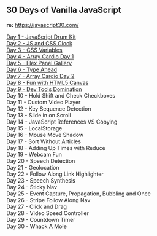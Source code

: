 ## 30 Days of Vanilla JavaScript

**re:** https://javascript30.com/<br />

[Day 1 - JavaScript Drum Kit](http://wattmalsh.com/30/1)<br />
[Day 2 - JS and CSS Clock](http://wattmalsh.com/30/2)<br />
[Day 3 - CSS Variables](http://wattmalsh.com/30/3)<br />
[Day 4 - Array Cardio Day 1](http://wattmalsh.com/30/4)<br />
[Day 5 - Flex Panel Gallery](http://wattmalsh.com/30/5)<br />
[Day 6 - Type Ahead](http://wattmalsh.com/30/6)<br />
[Day 7 - Array Cardio Day 2](http://wattmalsh.com/30/7)<br />
[Day 8 - Fun with HTML5 Canvas](http://wattmalsh.com/30/8)<br />
[Day 9 - Dev Tools Domination](http://wattmalsh.com/30/9)<br />
Day 10 - Hold Shift and Check Checkboxes<br />
Day 11 - Custom Video Player<br />
Day 12 - Key Sequence Detection<br />
Day 13 - Slide in on Scroll<br />
Day 14 - JavaScript References VS Copying<br />
Day 15 - LocalStorage<br />
Day 16 - Mouse Move Shadow<br />
Day 17 - Sort Without Articles<br />
Day 18 - Adding Up Times with Reduce<br />
Day 19 - Webcam Fun<br />
Day 20 - Speech Detection<br />
Day 21 - Geolocation<br />
Day 22 - Follow Along Link Highlighter<br />
Day 23 - Speech Synthesis<br />
Day 24 - Sticky Nav<br />
Day 25 - Event Capture, Propagation, Bubbling and Once<br />
Day 26 - Stripe Follow Along Nav<br />
Day 27 - Click and Drag<br />
Day 28 - Video Speed Controller<br />
Day 29 - Countdown Timer<br />
Day 30 - Whack A Mole<br />
